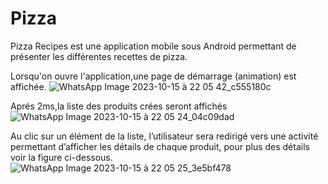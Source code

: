 # Pizza
Pizza Recipes est une application mobile sous Android permettant de
présenter les différentes recettes de pizza.

Lorsqu'on ouvre l'application,une page de démarrage (animation) est affichée.
 ![WhatsApp Image 2023-10-15 à 22 05 42_c555180c](https://github.com/karimaZr/Pizza/assets/128175856/388a188c-9db4-45b9-b3e1-3690bbe257b2)

Aprés 2ms,la liste des produits crées seront affichés
 ![WhatsApp Image 2023-10-15 à 22 05 24_04c09dad](https://github.com/karimaZr/Pizza/assets/128175856/9d51fffd-e3df-4ac9-8dd8-6d7a9e0a159d)

 Au clic sur un élément de la liste, l’utilisateur sera redirigé vers une activité permettant d’afficher les détails de chaque produit, pour plus des détails voir la figure ci-dessous.
 ![WhatsApp Image 2023-10-15 à 22 05 25_3e5bf478](https://github.com/karimaZr/Pizza/assets/128175856/ce6b8310-a107-44da-9218-b83b03d013e0)





 
